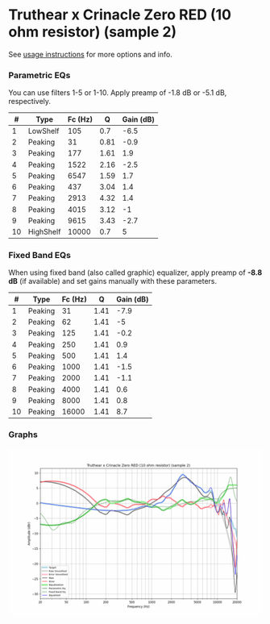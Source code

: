 # Truthear x Crinacle Zero RED (10 ohm resistor) (sample 2)
See [usage instructions](https://github.com/jaakkopasanen/AutoEq#usage) for more options and info.

### Parametric EQs
You can use filters 1-5 or 1-10. Apply preamp of -1.8 dB or -5.1 dB, respectively.

|   # | Type      |   Fc (Hz) |    Q |   Gain (dB) |
|-----|-----------|-----------|------|-------------|
|   1 | LowShelf  |       105 | 0.7  |        -6.5 |
|   2 | Peaking   |        31 | 0.81 |        -0.9 |
|   3 | Peaking   |       177 | 1.61 |         1.9 |
|   4 | Peaking   |      1522 | 2.16 |        -2.5 |
|   5 | Peaking   |      6547 | 1.59 |         1.7 |
|   6 | Peaking   |       437 | 3.04 |         1.4 |
|   7 | Peaking   |      2913 | 4.32 |         1.4 |
|   8 | Peaking   |      4015 | 3.12 |        -1   |
|   9 | Peaking   |      9615 | 3.43 |        -2.7 |
|  10 | HighShelf |     10000 | 0.7  |         5   |

### Fixed Band EQs
When using fixed band (also called graphic) equalizer, apply preamp of **-8.8 dB** (if available) and set gains manually with these parameters.

|   # | Type    |   Fc (Hz) |    Q |   Gain (dB) |
|-----|---------|-----------|------|-------------|
|   1 | Peaking |        31 | 1.41 |        -7.9 |
|   2 | Peaking |        62 | 1.41 |        -5   |
|   3 | Peaking |       125 | 1.41 |        -0.2 |
|   4 | Peaking |       250 | 1.41 |         0.9 |
|   5 | Peaking |       500 | 1.41 |         1.4 |
|   6 | Peaking |      1000 | 1.41 |        -1.5 |
|   7 | Peaking |      2000 | 1.41 |        -1.1 |
|   8 | Peaking |      4000 | 1.41 |         0.6 |
|   9 | Peaking |      8000 | 1.41 |         0.8 |
|  10 | Peaking |     16000 | 1.41 |         8.7 |

### Graphs
![](./Truthear%20x%20Crinacle%20Zero%20RED%20(10%20ohm%20resistor)%20(sample%202).png)
